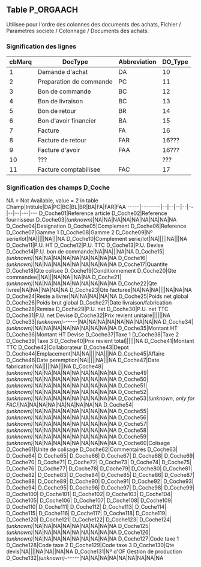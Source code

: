 ## Table P_ORGAACH
Utilisee pour l'ordre des colonnes des documents des achats, Fichier / Parametres societe / Colonnage / Documents des achats.

### Signification des lignes
cbMarq|DocType|Abbreviation|DO_Type
------|-------|------------|-------
1|Demande d'achat|DA|10
2|Preparation de commande|PC|11
3|Bon de commande|BC|12
4|Bon de livraison|BC|13
5|Bon de retour|BR|14
6|Bon d'avoir financier|BA|15
7|Facture|FA|16
8|Facture de retour|FAR|16???
9|Facture d'avoir|FAA|16???
10|???||???
11|Facture comptabilisee|FAC|17

### Signification des champs D_Coche
NA = Not Available, value = 2 in table
Champ|Intitule|DA|PC|BC|BL|BR|BA|FA|FAR|FAA
-----|--------|--|--|--|--|--|--|--|---|---
D_Coche01|Reference article
D_Coche02|Reference fournisseur
D_Coche03|<i>(unknown)</i>|NA|NA|NA|NA|NA|NA|NA|NA|NA
D_Coche04|Designation
D_Coche05|Complement
D_Coche06|Reference
D_Coche07|Gamme 1
D_Coche08|Gamme 2
D_Coche09|Nº serie/lot|NA|||||NA|||NA
D_Coche10|Complement serie/lot|NA|||||NA|||NA
D_Coche11|P.U. HT
D_Coche12|P.U. TTC
D_Coche13|P.U. Devise
D_Coche14|P.U. bon de commande|NA|NA|||NA|NA
D_Coche15|<i>(unknown)</i>|NA|NA|NA|NA|NA|NA|NA|NA|NA
D_Coche16|<i>(unknown)</i>|NA|NA|NA|NA|NA|NA|NA|NA|NA
D_Coche17|Quantite
D_Coche18|Qte colisee
D_Coche19|Conditionnement
D_Coche20|Qte commandee||NA|||NA|NA||NA|NA
D_Coche21|<i>(unknown)</i>|NA|NA|NA|NA|NA|NA|NA|NA|NA
D_Coche22|Qte livree|NA|NA||NA|NA|NA
D_Coche23|Qte facturee|NA|NA|NA||||NA|NA|NA
D_Coche24|Reste a livrer|NA|NA|NA||NA|NA
D_Coche25|Poids net global
D_Coche26|Poids brut global
D_Coche27|Date livraison/fabrication
D_Coche28|Remise
D_Coche29|P.U. net
D_Coche30|P.U. net TTC
D_Coche31|P.U. net Devise
D_Coche32|Prix revient unitaire||||||NA
D_Coche33|<i>(unknown)</i>------|NA|NA|NA|NA|NA|NA|NA|NA|NA
D_Coche34|<i>(unknown)</i>|NA|NA|NA|NA|NA|NA|NA|NA|NA
D_Coche35|Montant HT
D_Coche36|Montant HT Devise
D_Coche37|Taxe 1
D_Coche38|Taxe 2
D_Coche39|Taxe 3
D_Coche40|Prix revient total||||||NA
D_Coche41|Montant TTC
D_Coche42|Collaborateur
D_Coche43|Depot
D_Coche44|Emplacement|NA|NA||||NA|||NA
D_Coche45|Affaire
D_Coche46|Date peremption|NA|||||NA|||NA
D_Coche47|Date fabrication|NA|||||NA|||NA
D_Coche48|<i>(unknown)</i>|NA|NA|NA|NA|NA|NA|NA|NA|NA
D_Coche49|<i>(unknown)</i>|NA|NA|NA|NA|NA|NA|NA|NA|NA
D_Coche50|<i>(unknown)</i>|NA|NA|NA|NA|NA|NA|NA|NA|NA
D_Coche51|<i>(unknown)</i>|NA|NA|NA|NA|NA|NA|NA|NA|NA
D_Coche52|<i>(unknown)</i>|NA|NA|NA|NA|NA|NA|NA|NA|NA
D_Coche53|<i>(unknown, only for FAC)</i>|NA|NA|NA|NA|NA|NA|NA|NA|NA
D_Coche54|<i>(unknown)</i>|NA|NA|NA|NA|NA|NA|NA|NA|NA
D_Coche55|<i>(unknown)</i>|NA|NA|NA|NA|NA|NA|NA|NA|NA
D_Coche56|<i>(unknown)</i>|NA|NA|NA|NA|NA|NA|NA|NA|NA
D_Coche57|<i>(unknown)</i>|NA|NA|NA|NA|NA|NA|NA|NA|NA
D_Coche58|<i>(unknown)</i>|NA|NA|NA|NA|NA|NA|NA|NA|NA
D_Coche59|<i>(unknown)</i>|NA|NA|NA|NA|NA|NA|NA|NA|NA
D_Coche60|Colisage
D_Coche61|Unite de colisage
D_Coche62|Commentaires
D_Coche63|
D_Coche64|
D_Coche65|
D_Coche66|
D_Coche67|
D_Coche68|
D_Coche69|
D_Coche70|
D_Coche71|
D_Coche72|
D_Coche73|
D_Coche74|
D_Coche75|
D_Coche76|
D_Coche77|
D_Coche78|
D_Coche79|
D_Coche80|
D_Coche81|
D_Coche82|
D_Coche83|
D_Coche84|
D_Coche85|
D_Coche86|
D_Coche87|
D_Coche88|
D_Coche89|
D_Coche90|
D_Coche91|
D_Coche92|
D_Coche93|
D_Coche94|
D_Coche95|
D_Coche96|
D_Coche97|
D_Coche98|
D_Coche99|
D_Coche100|
D_Coche101|
D_Coche102|
D_Coche103|
D_Coche104|
D_Coche105|
D_Coche106|
D_Coche107|
D_Coche108|
D_Coche109|
D_Coche110|
D_Coche111|
D_Coche112|
D_Coche113|
D_Coche114|
D_Coche115|
D_Coche116|
D_Coche117|
D_Coche118|
D_Coche119|
D_Coche120|
D_Coche121|
D_Coche122|
D_Coche123|
D_Coche124|<i>(unknown)</i>|NA|NA|NA|NA|NA|NA|NA|NA|NA
D_Coche125|<i>(unknown)</i>|NA|NA|NA|NA|NA|NA|NA|NA|NA
D_Coche126|<i>(unknown)</i>|NA|NA|NA|NA|NA|NA|NA|NA|NA
D_Coche127|Code taxe 1
D_Coche128|Code taxe 2
D_Coche129|Code taxe 3
D_Coche130|Qte devis|NA||||NA|NA||NA|NA
D_Coche131|Nº d'OF Gestion de production
D_Coche132|<i>(unknown)</i>------|NA|NA|NA|NA|NA|NA|NA|NA|NA
